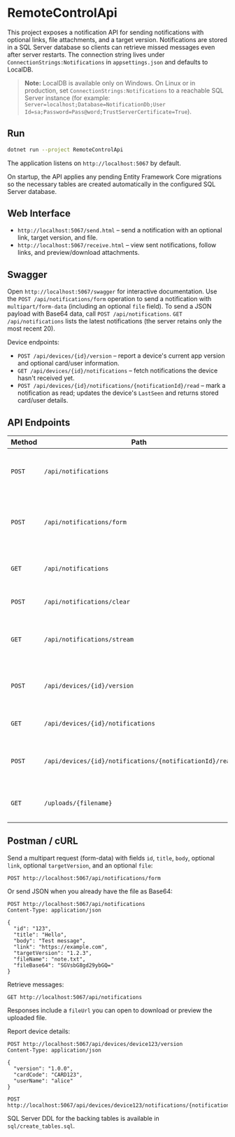 RemoteControlApi
=================

This project exposes a notification API for sending notifications with optional
links, file attachments, and a target version. Notifications are stored in a SQL Server database so
clients can retrieve missed messages even after server restarts. The connection
string lives under `ConnectionStrings:Notifications` in `appsettings.json` and
defaults to LocalDB.

> **Note:** LocalDB is available only on Windows. On Linux or in production, set
> `ConnectionStrings:Notifications` to a reachable SQL Server instance (for
> example: `Server=localhost;Database=NotificationDb;User Id=sa;Password=Pass@word;TrustServerCertificate=True`).

## Run

```bash
dotnet run --project RemoteControlApi
```

The application listens on `http://localhost:5067` by default.

On startup, the API applies any pending Entity Framework Core migrations so the
necessary tables are created automatically in the configured SQL Server
database.

## Web Interface

- `http://localhost:5067/send.html` – send a notification with an optional link, target version, and file.
- `http://localhost:5067/receive.html` – view sent notifications, follow links, and preview/download attachments.

## Swagger

Open `http://localhost:5067/swagger` for interactive documentation.
Use the `POST /api/notifications/form` operation to send a notification with
`multipart/form-data` (including an optional `file` field). To send a JSON payload
with Base64 data, call `POST /api/notifications`. `GET /api/notifications` lists the
latest notifications (the server retains only the most recent 20).

Device endpoints:

- `POST /api/devices/{id}/version` – report a device's current app version and optional card/user information.
- `GET /api/devices/{id}/notifications` – fetch notifications the device hasn't
  received yet.
- `POST /api/devices/{id}/notifications/{notificationId}/read` – mark a notification as read; updates the device's `LastSeen` and returns stored card/user details.

## API Endpoints

| Method | Path | Description |
| ------ | ---- | ----------- |
| `POST` | `/api/notifications` | Send a notification as JSON with optional Base64 file data and `targetVersion`. |
| `POST` | `/api/notifications/form` | Send a notification via multipart form-data with optional `targetVersion` and file. |
| `GET` | `/api/notifications` | List stored notifications (most recent first, capped at 20). |
| `POST` | `/api/notifications/clear` | Remove all stored notifications and delivery records. |
| `GET` | `/api/notifications/stream` | Stream new notifications in real time using Server-Sent Events. |
| `POST` | `/api/devices/{id}/version` | Report the current version of a device along with optional `cardCode`/`userName`. |
| `GET` | `/api/devices/{id}/notifications` | Fetch notifications a device has not yet received. |
| `POST` | `/api/devices/{id}/notifications/{notificationId}/read` | Mark a notification as read and update the device's last-seen timestamp. |
| `GET` | `/uploads/{filename}` | Download an uploaded file (URL returned in notification). |

## Postman / cURL

Send a multipart request (form-data) with fields `id`, `title`, `body`, optional `link`, optional `targetVersion`, and an optional `file`:

```
POST http://localhost:5067/api/notifications/form
```

Or send JSON when you already have the file as Base64:

```
POST http://localhost:5067/api/notifications
Content-Type: application/json

{
  "id": "123",
  "title": "Hello",
  "body": "Test message",
  "link": "https://example.com",
  "targetVersion": "1.2.3",
  "fileName": "note.txt",
  "fileBase64": "SGVsbG8gd29ybGQ="
}
```

Retrieve messages:

```
GET http://localhost:5067/api/notifications
```

Responses include a `fileUrl` you can open to download or preview the uploaded file.

Report device details:

```
POST http://localhost:5067/api/devices/device123/version
Content-Type: application/json

{
  "version": "1.0.0",
  "cardCode": "CARD123",
  "userName": "alice"
}

POST http://localhost:5067/api/devices/device123/notifications/{notificationId}/read
```

SQL Server DDL for the backing tables is available in `sql/create_tables.sql`.

